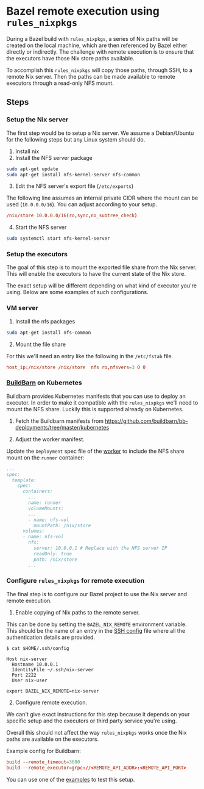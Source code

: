 # Bazel remote execution using `rules_nixpkgs`

During a Bazel build with `rules_nixpkgs`, a series of Nix paths will be created on the local
machine, which are then referenced by Bazel either directly or indirectly. The challenge with remote
execution is to ensure that the executors have those Nix store paths available.

To accomplish this `rules_nixpkgs` will copy those paths, through SSH, to a remote Nix server. Then
the paths can be made available to remote executors through a read-only NFS mount.

## Steps

### Setup the Nix server

The first step would be to setup a Nix server. We assume a Debian/Ubuntu for the following steps but
any Linux system should do.

1. Install nix
2. Install the NFS server package
```bash
sudo apt-get update
sudo apt-get install nfs-kernel-server nfs-common
```
3. Edit the NFS server's export file (`/etc/exports`)

The following line assumes an internal private CIDR where the mount can be used (`10.0.0.0/16`). You
can adjust according to your setup.

```conf
/nix/store 10.0.0.0/16(ro,sync,no_subtree_check)
```
4. Start the NFS server
```bash
sudo systemctl start nfs-kernel-server
```

### Setup the executors

The goal of this step is to mount the exported file share from the Nix server. This will enable the
executors to have the current state of the Nix store.

The exact setup will be different depending on what kind of executor you're using. Below are some
examples of such configurations.

### VM server

1. Install the nfs packages
```bash
sudo apt-get install nfs-common
```
2. Mount the file share

For this we'll need an entry like the following in the `/etc/fstab` file.
```conf
host_ip:/nix/store /nix/store  nfs ro,nfsvers=3 0 0
```

### [BuildBarn](https://github.com/buildbarn) on Kubernetes

Buildbarn provides Kubernetes manifests that you can use to deploy an executor. In order to make it
compatible with the `rules_nixpkgs` we'll need to mount the NFS share. Luckily this is supported
already on Kubernetes.

1. Fetch the Buildbarn manifests from https://github.com/buildbarn/bb-deployments/tree/master/kubernetes

2. Adjust the worker manifest.

Update the `Deployment` spec file of the
[worker](https://github.com/buildbarn/bb-deployments/blob/d142377ce90d48407f01ca67a7707d958de38936/kubernetes/worker-ubuntu22-04.yaml)
to include the NFS share mount on the `runner` container:

```yaml
...
spec:
  template:
    spec:
      containers:
        ...
        name: runner
        volumeMounts:
        ...
        - name: nfs-vol
          mountPath: /nix/store
      volumes:
      - name: nfs-vol
        nfs:
          server: 10.0.0.1 # Replace with the NFS server IP
          readOnly: true
          path: /nix/store
        ...
```

### Configure `rules_nixpkgs` for remote execution

The final step is to configure our Bazel project to use the Nix server and remote execution.

1. Enable copying of Nix paths to the remote server.

This can be done by setting the `BAZEL_NIX_REMOTE` environment variable. This should be the name of
an entry in the [SSH config](https://www.ssh.com/academy/ssh/config) file where all the
authentication details are provided.

```
$ cat $HOME/.ssh/config

Host nix-server
  Hostname 10.0.0.1
  IdentityFile ~/.ssh/nix-server
  Port 2222
  User nix-user

export BAZEL_NIX_REMOTE=nix-server
```

2. Configure remote execution.

We can't give exact instructions for this step because it depends on your specific setup and the executors
or third party service you're using.

Overall this should not affect the way `rules_nixpkgs` works once the Nix paths are available on the
executors.

Example config for Buildbarn:

```conf
build --remote_timeout=3600
build --remote_executor=grpc://<REMOTE_API_ADDR>:<REMOTE_API_PORT>
```

You can use one of the
[examples](https://github.com/tweag/rules_nixpkgs/tree/master/examples/toolchains) to test this
setup.

